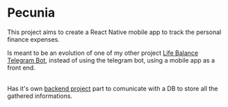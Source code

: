 # Pecunia

This project aims to create a React Native mobile app to track the personal finance expenses. <br />

Is meant to be an evolution of one of my other project [Life Balance Telegram Bot](https://github.com/FedeGalli/Life-Balance-Telegram-Bot), instead of using the telegram bot, using a mobile app as a front end.

<br />Has it's own [backend project](https://github.com/FedeGalli/Pecunia-backend) part to comunicate with a DB to store all the gathered informations.
